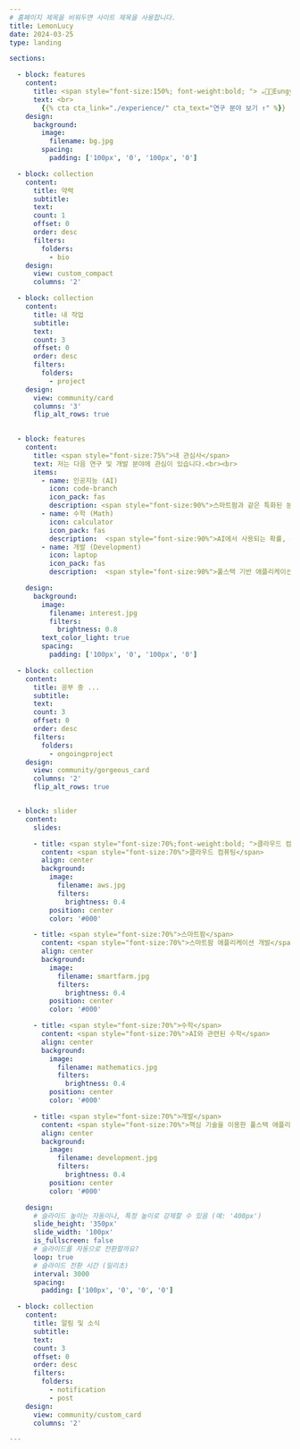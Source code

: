 ```yaml
---
# 홈페이지 제목을 비워두면 사이트 제목을 사용합니다.
title: LemonLucy
date: 2024-03-25
type: landing

sections:

  - block: features
    content:
      title: <span style="font-size:150%; font-weight:bold; "> ☕🥨🎨Eungyo☕🥨🎨  </span>
      text: <br>
        {{% cta cta_link="./experience/" cta_text="연구 분야 보기 ↑" %}}
    design:
      background:
        image:
          filename: bg.jpg
        spacing:
          padding: ['100px', '0', '100px', '0']

  - block: collection
    content:
      title: 약력
      subtitle:
      text:
      count: 1
      offset: 0
      order: desc
      filters:
        folders:
          - bio
    design:
      view: custom_compact
      columns: '2'

  - block: collection
    content:
      title: 내 작업
      subtitle:
      text:
      count: 3
      offset: 0
      order: desc
      filters:
        folders:
          - project
    design:
      view: community/card
      columns: '3'
      flip_alt_rows: true
      

  - block: features
    content:
      title: <span style="font-size:75%">내 관심사</span>
      text: 저는 다음 연구 및 개발 분야에 관심이 있습니다.<br><br>
      items:
        - name: 인공지능 (AI)
          icon: code-branch
          icon_pack: fas
          description: <span style="font-size:90%">스마트팜과 같은 특화된 분야에 적응형 AI 기술 적용.</span><br><br>
        - name: 수학 (Math)
          icon: calculator
          icon_pack: fas
          description:  <span style="font-size:90%">AI에서 사용되는 확률, 통계, 선형대수 및 이산수학.</span><br><br>
        - name: 개발 (Development)
          icon: laptop
          icon_pack: fas
          description:  <span style="font-size:90%">풀스택 기반 애플리케이션 개발.</span><br><br>

    design:
      background:
        image:
          filename: interest.jpg
          filters:
            brightness: 0.8
        text_color_light: true
        spacing:
          padding: ['100px', '0', '100px', '0']

  - block: collection
    content:
      title: 공부 중 ...
      subtitle:
      text:
      count: 3
      offset: 0
      order: desc
      filters:
        folders:
          - ongoingproject
    design:
      view: community/gorgeous_card
      columns: '2'
      flip_alt_rows: true


  - block: slider
    content:
      slides:

      - title: <span style="font-size:70%;font-weight:bold; ">클라우드 컴퓨팅</span>
        content: <span style="font-size:70%">클라우드 컴퓨팅</span>
        align: center
        background:
          image:
            filename: aws.jpg
            filters:
              brightness: 0.4
          position: center
          color: '#000'

      - title: <span style="font-size:70%">스마트팜</span>
        content: <span style="font-size:70%">스마트팜 애플리케이션 개발</span>
        align: center
        background:
          image:
            filename: smartfarm.jpg
            filters:
              brightness: 0.4
          position: center
          color: '#000'

      - title: <span style="font-size:70%">수학</span>
        content: <span style="font-size:70%">AI와 관련된 수학</span>
        align: center
        background:
          image:
            filename: mathematics.jpg
            filters:
              brightness: 0.4
          position: center
          color: '#000'

      - title: <span style="font-size:70%">개발</span>
        content: <span style="font-size:70%">핵심 기술을 이용한 풀스택 애플리케이션 개발</span>
        align: center
        background:
          image:
            filename: development.jpg
            filters:
              brightness: 0.4
          position: center
          color: '#000'

    design:
      # 슬라이드 높이는 자동이나, 특정 높이로 강제할 수 있음 (예: '400px')
      slide_height: '350px'
      slide_width: '100px'
      is_fullscreen: false
      # 슬라이드를 자동으로 전환할까요?
      loop: true
      # 슬라이드 전환 시간 (밀리초)
      interval: 3000
      spacing:
        padding: ['100px', '0', '0', '0']

  - block: collection
    content:
      title: 알림 및 소식
      subtitle:
      text:
      count: 3
      offset: 0
      order: desc
      filters:
        folders:
          - notification
          - post
    design:
      view: community/custom_card
      columns: '2'

---
```

